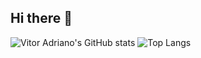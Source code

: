 ## Hi there 👋

<!--
**VorAd2/VorAd2** is a ✨ _special_ ✨ repository because its `README.md` (this file) appears on your GitHub profile.

Here are some ideas to get you started:

- 🔭 I’m currently working on ...
- 🌱 I’m currently learning ...
- 👯 I’m looking to collaborate on ...
- 🤔 I’m looking for help with ...
- 💬 Ask me about ...
- 📫 How to reach me: ...
- 😄 Pronouns: ...
- ⚡ Fun fact: ...
-->
![Vitor Adriano's GitHub stats](https://github-readme-stats.vercel.app/api?username=VorAd2&show_icons=true&theme=radical)
![Top Langs](https://github-readme-stats.vercel.app/api/top-langs/?username=VorAd2&langs_count=8&theme=radical&size_weight=0.5&count_weight=0.5&layout=donut&repo=knucle_bones&exclude_repo=github-stats)
